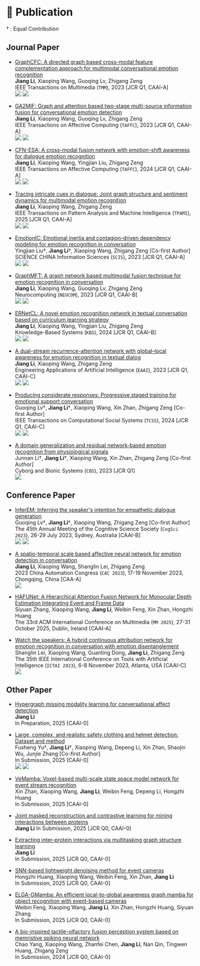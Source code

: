 
# 📰 Publication

† : Equal Contribution

<!-- <div class='paper-box'>
<div class='paper-box-image'><div class="badge">GraphCFC</div><img src='images/graphcfc.png' width="100%"></div>
<div class='paper-box-text' markdown="1">
<a href="https://doi.org/10.1109/TMM.2023.3260635" class="no-underline">GraphCFC: A directed graph based cross-modal feature complementation approach for multimodal conversational emotion recognition</a>  
**Jiang Li**, Xiaoping Wang, Guoqing Lv, Zhigang Zeng  
GraphCFC effectively extracts contextual and interactive information multimodal converesation. By employing multiple subspace extractors and a pair-wise cross-modal complementary (PairCC) strategy, GraphCFC alleviates the heterogeneity gap in multimodal fusion and extracts diverse information from multimodal dialogue graphs. GAT-MLP mitigates the over-smoothing issue in GNNs and offers a new structure for multimodal learning. By representing conversations as multimodal directed graphs and encoding various types of edges extracted from these graphs, the GAT-MLP layer is capable of precisely selecting crucial contextual and interactive information.
</div>
</div> -->

<!-- <div class='paper-box'>
<div class='paper-box-image'><div class="badge">TMM</div></div>
<div class='paper-box-text' markdown="1">
<a href="https://doi.org/10.1109/TMM.2023.3260635" class="no-underline">GraphCFC: A directed graph based cross-modal feature complementation approach for multimodal conversational emotion recognition</a>  
**Jiang Li**, Xiaoping Wang, Guoqing Lv, Zhigang Zeng  
IEEE Transactions on Multimedia (``TMM``), 2023 [JCR Q1, CAAI-A]  
[![](https://img.shields.io/badge/dynamic/json?logo=Google%20Scholar&url=https%3A%2F%2Fcdn.jsdelivr.net%2Fgh%2FLijfrank%2Flijfrank.github.io@google-scholar-stats%2Fgs_data.json&query=$['publications']['NesqTz8AAAAJ:as0KMg8qHbkC']['num_citations']&labelColor=f6f6f6&color=9cf&style=flat&label=Citations)](https://scholar.google.com/citations?view_op=view_citation&hl=en&user=NesqTz8AAAAJ&citation_for_view=NesqTz8AAAAJ:as0KMg8qHbkC) [![](https://img.shields.io/github/languages/code-size/lijfrank/GraphCFC?style=social)](https://github.com/lijfrank/GraphCFC)
</div>
</div> -->

## Journal Paper

- <a href="https://doi.org/10.1109/TMM.2023.3260635" class="no-underline">GraphCFC: A directed graph based cross-modal feature complementation approach for multimodal conversational emotion recognition</a>  
**Jiang Li**, Xiaoping Wang, Guoqing Lv, Zhigang Zeng  
IEEE Transactions on Multimedia (``TMM``), 2023 [JCR Q1, CAAI-A]  
[![](https://img.shields.io/badge/dynamic/json?logo=Google%20Scholar&url=https%3A%2F%2Fcdn.jsdelivr.net%2Fgh%2FLijfrank%2Flijfrank.github.io@google-scholar-stats%2Fgs_data.json&query=$['publications']['NesqTz8AAAAJ:as0KMg8qHbkC']['num_citations']&labelColor=f6f6f6&color=9cf&style=flat&label=Citations)](https://scholar.google.com/citations?view_op=view_citation&hl=en&user=NesqTz8AAAAJ&citation_for_view=NesqTz8AAAAJ:as0KMg8qHbkC) [![](https://img.shields.io/github/languages/code-size/lijfrank/GraphCFC?style=social)](https://github.com/lijfrank/GraphCFC)

- <a href="https://doi.org/10.1109/TAFFC.2023.3261279" class="no-underline">GA2MIF: Graph and attention based two-stage multi-source information fusion for conversational emotion detection</a>  
**Jiang Li**, Xiaoping Wang, Guoqing Lv, Zhigang Zeng  
IEEE Transactions on Affective Computing (``TAFFC``), 2023 [JCR Q1, CAAI-A]  
[![](https://img.shields.io/badge/dynamic/json?logo=Google%20Scholar&url=https%3A%2F%2Fcdn.jsdelivr.net%2Fgh%2FLijfrank%2Flijfrank.github.io@google-scholar-stats%2Fgs_data.json&query=$['publications']['NesqTz8AAAAJ:M_lZXyI38BkC']['num_citations']&labelColor=f6f6f6&color=9cf&style=flat&label=Citations)](https://scholar.google.com/citations?view_op=view_citation&hl=en&user=NesqTz8AAAAJ&citation_for_view=NesqTz8AAAAJ:M_lZXyI38BkC) [![](https://img.shields.io/github/languages/code-size/lijfrank/GA2MIF?style=social)](https://github.com/lijfrank/GA2MIF)

- <a href="https://doi.org/10.1109/TAFFC.2024.3389453" class="no-underline">CFN-ESA: A cross-modal fusion network with emotion-shift awareness for dialogue emotion recognition</a>  
**Jiang Li**, Xiaoping Wang, Yingjian Liu, Zhigang Zeng  
IEEE Transactions on Affective Computing (``TAFFC``), 2024 [JCR Q1, CAAI-A]  
[![](https://img.shields.io/badge/dynamic/json?logo=Google%20Scholar&url=https%3A%2F%2Fcdn.jsdelivr.net%2Fgh%2FLijfrank%2Flijfrank.github.io@google-scholar-stats%2Fgs_data.json&query=$['publications']['NesqTz8AAAAJ:idthP5jqfYAC']['num_citations']&labelColor=f6f6f6&color=9cf&style=flat&label=Citations)](https://scholar.google.com/citations?view_op=view_citation&hl=en&user=NesqTz8AAAAJ&citation_for_view=NesqTz8AAAAJ:idthP5jqfYAC) [![](https://img.shields.io/github/languages/code-size/lijfrank/CFN-ESA?style=social)](https://github.com/lijfrank/CFN-ESA)

- <a href="https://doi.org/10.1109/TPAMI.2025.3581236" class="no-underline">Tracing intricate cues in dialogue: Joint graph structure and sentiment dynamics for multimodal emotion recognition</a>  
**Jiang Li**, Xiaoping Wang, Zhigang Zeng  
IEEE Transactions on Pattern Analysis and Machine Intelligence (``TPAMI``), 2025 [JCR Q1, CAAI-A]  
[![](https://img.shields.io/badge/dynamic/json?logo=Google%20Scholar&url=https%3A%2F%2Fcdn.jsdelivr.net%2Fgh%2FLijfrank%2Flijfrank.github.io@google-scholar-stats%2Fgs_data.json&query=$['publications']['NesqTz8AAAAJ:WzTVkKNmPSkC']['num_citations']&labelColor=f6f6f6&color=9cf&style=flat&label=Citations)](https://scholar.google.com/citations?view_op=view_citation&hl=en&user=NesqTz8AAAAJ&citation_for_view=NesqTz8AAAAJ:WzTVkKNmPSkC) [![](https://img.shields.io/github/languages/code-size/lijfrank/GraphSmile?style=social)](https://github.com/lijfrank/GraphSmile)

- <a href="https://doi.org/10.1007/s11432-023-3908-6" class="no-underline">EmotionIC: Emotional inertia and contagion-driven dependency modeling for emotion recognition in conversation</a>  
Yingjian Liu†, **Jiang Li**†, Xiaoping Wang, Zhigang Zeng [Co-first Author]  
SCIENCE CHINA Information Sciences (``SCIS``), 2023 [JCR Q1, CAAI-A]  
[![](https://img.shields.io/badge/dynamic/json?logo=Google%20Scholar&url=https%3A%2F%2Fcdn.jsdelivr.net%2Fgh%2FLijfrank%2Flijfrank.github.io@google-scholar-stats%2Fgs_data.json&query=$['publications']['NesqTz8AAAAJ:rbGdIwl2e6cC']['num_citations']&labelColor=f6f6f6&color=9cf&style=flat&label=Citations)](https://scholar.google.com/citations?view_op=view_citation&hl=en&user=NesqTz8AAAAJ&citation_for_view=NesqTz8AAAAJ:rbGdIwl2e6cC) [![](https://img.shields.io/github/languages/code-size/lijfrank/EmotionIC?style=social)](https://github.com/lijfrank/EmotionIC)

- <a href="https://doi.org/10.1016/j.neucom.2023.126427" class="no-underline">GraphMFT: A graph network based multimodal fusion technique for emotion recognition in conversation</a>  
**Jiang Li**, Xiaoping Wang, Guoqing Lv, Zhigang Zeng  
Neurocomputing (``NEUCOM``), 2023 [JCR Q1, CAAI-B]  
[![](https://img.shields.io/badge/dynamic/json?logo=Google%20Scholar&url=https%3A%2F%2Fcdn.jsdelivr.net%2Fgh%2FLijfrank%2Flijfrank.github.io@google-scholar-stats%2Fgs_data.json&query=$['publications']['NesqTz8AAAAJ:q0uBw5dMOAkC']['num_citations']&labelColor=f6f6f6&color=9cf&style=flat&label=Citations)](https://scholar.google.com/citations?view_op=view_citation&hl=en&user=NesqTz8AAAAJ&citation_for_view=NesqTz8AAAAJ:q0uBw5dMOAkC) [![](https://img.shields.io/github/languages/code-size/lijfrank/GraphMFT?style=social)](https://github.com/lijfrank/GraphMFT)

- <a href="https://doi.org/10.1016/j.knosys.2024.111434" class="no-underline">ERNetCL: A novel emotion recognition network in textual conversation based on curriculum learning strategy</a>  
**Jiang Li**, Xiaoping Wang, Yingjian Liu, Zhigang Zeng  
Knowledge-Based Systems (``KBS``), 2024 [JCR Q1, CAAI-B]  
[![](https://img.shields.io/badge/dynamic/json?logo=Google%20Scholar&url=https%3A%2F%2Fcdn.jsdelivr.net%2Fgh%2FLijfrank%2Flijfrank.github.io@google-scholar-stats%2Fgs_data.json&query=$['publications']['NesqTz8AAAAJ:g_UdREhPGEoC']['num_citations']&labelColor=f6f6f6&color=9cf&style=flat&label=Citations)](https://scholar.google.com/citations?view_op=view_citation&hl=en&user=NesqTz8AAAAJ&citation_for_view=NesqTz8AAAAJ:g_UdREhPGEoC) [![](https://img.shields.io/github/languages/code-size/lijfrank/ERNetCL?style=social)](https://github.com/lijfrank/ERNetCL)

- <a href="https://doi.org/10.1016/j.engappai.2023.107530" class="no-underline">A dual-stream recurrence-attention network with global–local awareness for emotion recognition in textual dialog</a>  
**Jiang Li**, Xiaoping Wang, Zhigang Zeng  
Engineering Applications of Artificial Intelligence (``EAAI``), 2023 [JCR Q1, CAAI-C]  
[![](https://img.shields.io/badge/dynamic/json?logo=Google%20Scholar&url=https%3A%2F%2Fcdn.jsdelivr.net%2Fgh%2FLijfrank%2Flijfrank.github.io@google-scholar-stats%2Fgs_data.json&query=$['publications']['NesqTz8AAAAJ:txeM2kYbVNMC']['num_citations']&labelColor=f6f6f6&color=9cf&style=flat&label=Citations)](https://scholar.google.com/citations?view_op=view_citation&hl=en&user=NesqTz8AAAAJ&citation_for_view=NesqTz8AAAAJ:txeM2kYbVNMC) [![](https://img.shields.io/github/languages/code-size/lijfrank/DualRAN?style=social)](https://github.com/lijfrank/DualRAN)

- <a href="https://doi.org/10.1109/TCSS.2024.3477531" class="no-underline">Producing considerate responses: Progressive staged training for emotional support conversation</a>  
Guoqing Lv†, **Jiang Li**†, Xiaoping Wang, Xin Zhan, Zhigang Zeng [Co-first Author]  
IEEE Transactions on Computational Social Systems (``TCSS``), 2024 [JCR Q1, CAAI-C]  
[![](https://img.shields.io/badge/dynamic/json?logo=Google%20Scholar&url=https%3A%2F%2Fcdn.jsdelivr.net%2Fgh%2FLijfrank%2Flijfrank.github.io@google-scholar-stats%2Fgs_data.json&query=$['publications']['NesqTz8AAAAJ:X4-KO54GjGYC']['num_citations']&labelColor=f6f6f6&color=9cf&style=flat&label=Citations)](https://scholar.google.com/citations?view_op=view_citation&hl=en&user=NesqTz8AAAAJ&citation_for_view=NesqTz8AAAAJ:X4-KO54GjGYC) [![](https://img.shields.io/github/languages/code-size/lijfrank/BlenderBot-ThTra?style=social)](https://github.com/lijfrank/BlenderBot-ThTra)

- <a href="https://doi.org/10.34133/cbsystems.0074" class="no-underline">A domain generalization and residual network-based emotion recognition from physiological signals</a>  
Junnan Li†, **Jiang Li**†, Xiaoping Wang, Xin Zhan, Zhigang Zeng [Co-first Author]  
Cyborg and Bionic Systems (``CBS``), 2023 [JCR Q1]  
[![](https://img.shields.io/badge/dynamic/json?logo=Google%20Scholar&url=https%3A%2F%2Fcdn.jsdelivr.net%2Fgh%2FLijfrank%2Flijfrank.github.io@google-scholar-stats%2Fgs_data.json&query=$['publications']['NesqTz8AAAAJ:BJtnxTr0fRcC']['num_citations']&labelColor=f6f6f6&color=9cf&style=flat&label=Citations)](https://scholar.google.com/citations?view_op=view_citation&hl=en&user=NesqTz8AAAAJ&citation_for_view=NesqTz8AAAAJ:BJtnxTr0fRcC) <!-- [![](https://img.shields.io/github/languages/code-size/lijfrank/DGR-ERPS?style=social)](https://github.com/lijfrank/DGR-ERPS) -->

## Conference Paper

- <a href="https://escholarship.org/uc/item/0dk8x579" class="no-underline">InferEM: Inferring the speaker's intention for empathetic dialogue generation</a>  
Guoqing Lv†, **Jiang Li**†, Xiaoping Wang, Zhigang Zeng [Co-first Author]  
The 45th Annual Meeting of the Cognitive Science Society (``CogSci 2023``), 26-29 July 2023, Sydney, Australia [CAAI-B]  
[![](https://img.shields.io/badge/dynamic/json?logo=Google%20Scholar&url=https%3A%2F%2Fcdn.jsdelivr.net%2Fgh%2FLijfrank%2Flijfrank.github.io@google-scholar-stats%2Fgs_data.json&query=$['publications']['NesqTz8AAAAJ:NtCmTCuxid4C']['num_citations']&labelColor=f6f6f6&color=9cf&style=flat&label=Citations)](https://scholar.google.com/citations?view_op=view_citation&hl=en&user=NesqTz8AAAAJ&citation_for_view=NesqTz8AAAAJ:NtCmTCuxid4C) [![](https://img.shields.io/github/languages/code-size/lijfrank/InferEM?style=social)](https://github.com/lijfrank/InferEM)

- <a href="https://doi.org/10.1109/CAC59555.2023.10451247" class="no-underline">A spatio-temporal scale based affective neural network for emotion detection in conversation</a>  
**Jiang Li**, Xiaoping Wang, Shanglin Lei, Zhigang Zeng  
2023 China Automation Congress (``CAC 2023``), 17-19 November 2023, Chongqing, China [CAA-A]  
[![](https://img.shields.io/badge/dynamic/json?logo=Google%20Scholar&url=https%3A%2F%2Fcdn.jsdelivr.net%2Fgh%2FLijfrank%2Flijfrank.github.io@google-scholar-stats%2Fgs_data.json&query=$['publications']['NesqTz8AAAAJ:Kqc1aDSOPooC']['num_citations']&labelColor=f6f6f6&color=9cf&style=flat&label=Citations)](https://scholar.google.com/citations?view_op=view_citation&hl=en&user=NesqTz8AAAAJ&citation_for_view=NesqTz8AAAAJ:Kqc1aDSOPooC)

- <a href="" class="no-underline">HAFUNet: A Hierarchical Attention Fusion Network for Monocular Depth Estimation Integrating Event and Frame Data</a>  
Siyuan Zhang, Xiaoping Wang, **Jiang Li**, Weibin Feng, Xin Zhan, Hongzhi Huang  
The 33rd ACM International Conference on Multimedia (``MM 2025``), 27-31 October 2025, Dublin, Ireland [CAAI-A]

- <a href="https://doi.org/10.1109/ICTAI59109.2023.00133" class="no-underline">Watch the speakers: A hybrid continuous attribution network for emotion recognition in conversation with emotion disentanglement</a>  
Shanglin Lei, Xiaoping Wang, Guanting Dong, **Jiang Li**, Zhigang Zeng  
The 35th IEEE International Conference on Tools with Artificial Intelligence (``ICTAI 2023``), 6-8 November 2023, Atlanta, USA [CAAI-C]  
[![](https://img.shields.io/badge/dynamic/json?logo=Google%20Scholar&url=https%3A%2F%2Fcdn.jsdelivr.net%2Fgh%2FLijfrank%2Flijfrank.github.io@google-scholar-stats%2Fgs_data.json&query=$['publications']['NesqTz8AAAAJ:GYcXSSpN504C']['num_citations']&labelColor=f6f6f6&color=9cf&style=flat&label=Citations)](https://scholar.google.com/citations?view_op=view_citation&hl=en&user=NesqTz8AAAAJ&citation_for_view=NesqTz8AAAAJ:GYcXSSpN504C) <!-- [![](https://img.shields.io/github/languages/code-size/lijfrank/HCAN?style=social)](https://github.com/lijfrank/HCAN) -->

<!-- - <a class="no-underline">A novel text classification approach based on meta-path similarities and graph neural networks</a>  
H. Wang, **Jiang Li**, Q. Zhou, L. Ge  
The 33rd International Conference on Software Engineering and Knowledge Engineering (``SEKE 2021``), 1-10 July 2021, Pittsburgh, Pennsylvania, USA [CAAI C]

- <a class="no-underline">Discovering the lonely among the students with weighted graph neural networks</a>  
Q. Zhou, **Jiang Li**, Y. Tang, H. Wang  
The 32nd IEEE International Conference on Tools with Artificial Intelligence (``ICTAI 2020``), 9–11 November 2020, Virtual Conference [CAAI C]

- <a class="no-underline">Identifying loners from their project collaboration records - a graph-based approach</a>  
Q. Zhou, **Jiang Li**, Y. Tang, L. Ge  
The 13th International Conference on Knowledge Science, Engineering and Management (``KSEM 2020``), 28–30 August 2020, Hangzhou, China [CAAI C] -->

## Other Paper
- <a href="" class="no-underline">Hypergraph missing modality learning for conversational affect detection</a>  
**Jiang Li**  
In Preparation, 2025 [CAAI-0]

- <a href="https://arxiv.org/abs/2306.02098" class="no-underline">Large, complex, and realistic safety clothing and helmet detection: Dataset and method</a>  
Fusheng Yu†, **Jiang Li**†, Xiaoping Wang, Depeng Li, Xin Zhan, Shaojin Wu, Junjie Zhang [Co-first Author]  
In Submission, 2025 [CAAI-0]  
[![](https://img.shields.io/badge/dynamic/json?logo=Google%20Scholar&url=https%3A%2F%2Fcdn.jsdelivr.net%2Fgh%2FLijfrank%2Flijfrank.github.io@google-scholar-stats%2Fgs_data.json&query=$['publications']['NesqTz8AAAAJ:hHIA4WEVY-EC']['num_citations']&labelColor=f6f6f6&color=9cf&style=flat&label=Citations)](https://scholar.google.com/citations?view_op=view_citation&hl=en&user=NesqTz8AAAAJ&citation_for_view=NesqTz8AAAAJ:hHIA4WEVY-EC) [![](https://img.shields.io/github/languages/code-size/lijfrank/SFCHD-SCALE?style=social)](https://github.com/lijfrank/SFCHD-SCALE)

- <a href="" class="no-underline">VeMamba: Voxel-based multi-scale state space model network for event stream recognition</a>  
Xin Zhan, Xiaoping Wang, **Jiang Li**, Weibin Feng, Depeng Li, Hongzhi Huang  
In Submission, 2025 [CAAI-0]

- <a href="" class="no-underline">Joint masked reconstruction and contrastive learning for mining interactions between proteins</a>  
**Jiang Li** 
In Submission, 2025 [JCR Q0, CAAI-0]

- <a href="" class="no-underline">Extracting inter-protein interactions via multitasking graph structure learning</a>  
**Jiang Li**  
In Submission, 2025 [JCR Q0, CAAI-0]

- <a href="" class="no-underline">SNN-based lightweight denoising method for event cameras</a>  
Hongzhi Huang, Xiaoping Wang, Weibin Feng, Xin Zhan, **Jiang Li**  
In Submission, 2025 [JCR Q0, CAAI-0]

- <a href="" class="no-underline">ELGA-GMamba: An efficient local-to-global awareness graph mamba for object recognition with event-based cameras</a>  
Weibin Feng, Xiaoping Wang, **Jiang Li**, Xin Zhan, Hongzhi Huang, Siyuan Zhang  
In Submission, 2025 [JCR Q0, CAAI-0]

- <a href="" class="no-underline">A bio-inspired tactile-olfactory fusion perception system based on memristive spiking neural network</a>  
Chao Yang, Xiaoping Wang, Zhanfei Chen, **Jiang Li**, Nan Qin, Tingwen Huang, Zhigang Zeng  
In Submission, 2024 [JCR Q0, CAAI-0]

<!-- ## Invention Patent
- A method, device, and computer for identifying psychological states of students (ZL202010406747.2)  
**Jiang Li**, Q. Zhou, C. Yin, J. Ou, H. Wang, X. Shi, W. Peng, D. Yang   
China National Intellectual Property Administration, 2023 -->